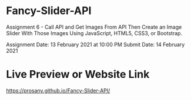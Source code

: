 # Fancy-Slider-API
Assignment 6 - Call API and Get Images From API Then Create an Image Slider With Those Images Using JavaScript, HTML5, CSS3, or Bootstrap.

Assignment Date: 13 February 2021 at 10:00 PM
Submit Date: 14 February 2021
# Live Preview or Website Link
https://prosany.github.io/Fancy-Slider-API/
